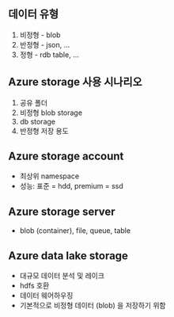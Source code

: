 ## 데이터 유형
1. 비정형 - blob
2. 반정형 - json, ...
3. 정형 - rdb table, ...

## Azure storage 사용 시나리오
1. 공유 폴더
2. 비정형 blob storage
3. db storage
4. 반정형 저장 용도

## Azure storage account
- 최상위 namespace
- 성능: 표준 = hdd, premium = ssd

## Azure storage server
- blob (container), file, queue, table

## Azure data lake storage
- 대규모 데이터 분석 및 레이크
- hdfs 호환
- 데이터 웨어하우징
- 기본적으로 비정형 데이터 (blob) 을 저장하기 위함
